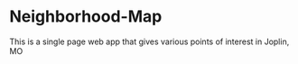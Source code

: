 # Neighborhood-Map
This is a single page web app that gives various points of interest in Joplin, MO
